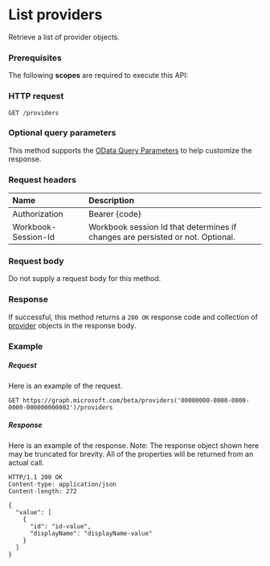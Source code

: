 # List providers

Retrieve a list of provider objects.
### Prerequisites
The following **scopes** are required to execute this API: 
### HTTP request
<!-- { "blockType": "ignored" } -->
```http
GET /providers
```
### Optional query parameters
This method supports the [OData Query Parameters](http://graph.microsoft.io/docs/overview/query_parameters) to help customize the response.

### Request headers
| Name      |Description|
|:----------|:----------|
| Authorization  | Bearer {code}|
| Workbook-Session-Id  | Workbook session Id that determines if changes are persisted or not. Optional.|

### Request body
Do not supply a request body for this method.
### Response
If successful, this method returns a `200 OK` response code and collection of [provider](../resources/provider.md) objects in the response body.
### Example
##### Request
Here is an example of the request.
<!-- {
  "blockType": "request",
  "name": "get_providers"
}-->
```http
GET https://graph.microsoft.com/beta/providers('00000000-0000-0000-0000-000000000002')/providers
```
##### Response
Here is an example of the response. Note: The response object shown here may be truncated for brevity. All of the properties will be returned from an actual call.
<!-- {
  "blockType": "response",
  "truncated": true,
  "@odata.type": "microsoft.graph.provider",
  "isCollection": true
} -->
```http
HTTP/1.1 200 OK
Content-type: application/json
Content-length: 272

{
  "value": [
    {
      "id": "id-value",
      "displayName": "displayName-value"
    }
  ]
}
```

<!-- uuid: 8fcb5dbc-d5aa-4681-8e31-b001d5168d79
2015-10-25 14:57:30 UTC -->
<!-- {
  "type": "#page.annotation",
  "description": "List providers",
  "keywords": "",
  "section": "documentation",
  "tocPath": ""
}-->